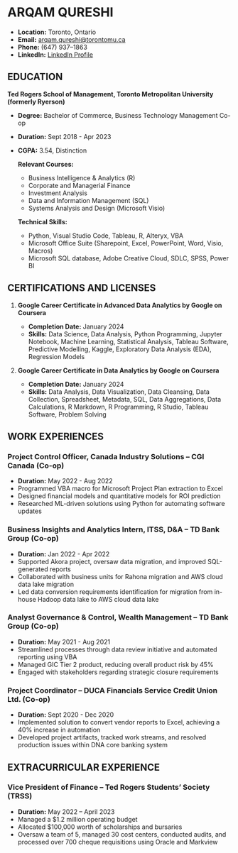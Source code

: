 # ARQAM QURESHI

- **Location:** Toronto, Ontario
- **Email:** arqam.qureshi@torontomu.ca
- **Phone:** (647) 937–1863
- **LinkedIn:** [LinkedIn Profile](https://www.linkedin.com/in/arqam-qureshi)

## EDUCATION

**Ted Rogers School of Management, Toronto Metropolitan University (formerly Ryerson)**
- **Degree:** Bachelor of Commerce, Business Technology Management Co-op
- **Duration:** Sept 2018 - Apr 2023
- **CGPA:** 3.54, Distinction

  **Relevant Courses:**
  - Business Intelligence & Analytics (R)
  - Corporate and Managerial Finance
  - Investment Analysis
  - Data and Information Management (SQL)
  - Systems Analysis and Design (Microsoft Visio)

  **Technical Skills:**
  - Python, Visual Studio Code, Tableau, R, Alteryx, VBA
  - Microsoft Office Suite (Sharepoint, Excel, PowerPoint, Word, Visio, Macros)
  - Microsoft SQL database, Adobe Creative Cloud, SDLC, SPSS, Power BI

## CERTIFICATIONS AND LICENSES

1. **Google Career Certificate in Advanced Data Analytics by Google on Coursera**
   - **Completion Date:** January 2024
   - **Skills:** Data Science, Data Analysis, Python Programming, Jupyter Notebook, Machine Learning, Statistical Analysis, Tableau Software, Predictive Modelling, Kaggle, Exploratory Data Analysis (EDA), Regression Models

2. **Google Career Certificate in Data Analytics by Google on Coursera**
   - **Completion Date:** January 2024
   - **Skills:** Data Analysis, Data Visualization, Data Cleansing, Data Collection, Spreadsheet, Metadata, SQL, Data Aggregations, Data Calculations, R Markdown, R Programming, R Studio, Tableau Software, Problem Solving

## WORK EXPERIENCES

### Project Control Officer, Canada Industry Solutions – CGI Canada (Co-op)
- **Duration:** May 2022 - Aug 2022
- Programmed VBA macro for Microsoft Project Plan extraction to Excel
- Designed financial models and quantitative models for ROI prediction
- Researched ML-driven solutions using Python for automating software updates

### Business Insights and Analytics Intern, ITSS, D&A – TD Bank Group (Co-op)
- **Duration:** Jan 2022 - Apr 2022
- Supported Akora project, oversaw data migration, and improved SQL-generated reports
- Collaborated with business units for Rahona migration and AWS cloud data lake migration
- Led data conversion requirements identification for migration from in-house Hadoop data lake to AWS cloud data lake

### Analyst Governance & Control, Wealth Management – TD Bank Group (Co-op)
- **Duration:** May 2021 - Aug 2021
- Streamlined processes through data review initiative and automated reporting using VBA
- Managed GIC Tier 2 product, reducing overall product risk by 45%
- Engaged with stakeholders regarding strategic closure requirements

### Project Coordinator – DUCA Financials Service Credit Union Ltd. (Co-op)
- **Duration:** Sept 2020 - Dec 2020
- Implemented solution to convert vendor reports to Excel, achieving a 40% increase in automation
- Developed project artifacts, tracked work streams, and resolved production issues within DNA core banking system

## EXTRACURRICULAR EXPERIENCE

### Vice President of Finance – Ted Rogers Students’ Society (TRSS)
- **Duration:** May 2022 – April 2023
- Managed a $1.2 million operating budget
- Allocated $100,000 worth of scholarships and bursaries
- Oversaw a team of 5, managed 30 cost centers, conducted audits, and processed over 700 cheque requisitions using Oracle and Markview
